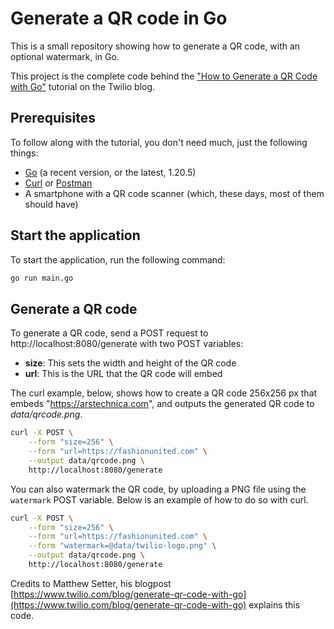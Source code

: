 # Generate a QR code in Go

This is a small repository showing how to generate a QR code, with an optional watermark, in Go.

This project is the complete code behind the ["How to Generate a QR Code with Go"][tutorial-url] tutorial on the Twilio blog.

## Prerequisites

To follow along with the tutorial, you don't need much, just the following things:

- [Go][go-url] (a recent version, or the latest, 1.20.5)
- [Curl][curl-url] or [Postman][postman-url]
- A smartphone with a QR code scanner (which, these days, most of them should have)

## Start the application

To start the application, run the following command:

```bash
go run main.go
```

## Generate a QR code

To generate a QR code, send a POST request to http://localhost:8080/generate with two POST variables:

- **size**: This sets the width and height of the QR code
- **url**: This is the URL that the QR code will embed

The curl example, below, shows how to create a QR code 256x256 px that embeds "https://arstechnica.com", and outputs the generated QR code to _data/qrcode.png_.

```bash
curl -X POST \
    --form "size=256" \
    --form "url=https://fashionunited.com" \
    --output data/qrcode.png \
    http://localhost:8080/generate
```

You can also watermark the QR code, by uploading a PNG file using the `watermark` POST variable.
Below is an example of how to do so with curl.

```bash
curl -X POST \
    --form "size=256" \
    --form "url=https://fashionunited.com" \
    --form "watermark=@data/twilio-logo.png" \
    --output data/qrcode.png \
    http://localhost:8080/generate
```

[tutorial-url]: https://www.twilio.com/blog/generate-qr-code-with-go
[go-url]: https://go.dev/
[curl-url]: https://curl.se/
[postman-url]: https://www.postman.com/downloads/

Credits to Matthew Setter, his blogpost [https://www.twilio.com/blog/generate-qr-code-with-go](https://www.twilio.com/blog/generate-qr-code-with-go) explains this code.
